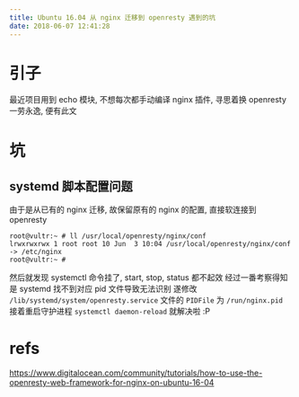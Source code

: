 ```yaml
---
title: Ubuntu 16.04 从 nginx 迁移到 openresty 遇到的坑
date: 2018-06-07 12:41:28
---
```

# 引子

最近项目用到 echo 模块, 不想每次都手动编译 nginx 插件, 寻思着换 openresty 一劳永逸, 便有此文

# 坑

## systemd 脚本配置问题

由于是从已有的 nginx 迁移, 故保留原有的 nginx 的配置, 直接软连接到 openresty
``` shell
root@vultr:~ # ll /usr/local/openresty/nginx/conf
lrwxrwxrwx 1 root root 10 Jun  3 10:04 /usr/local/openresty/nginx/conf -> /etc/nginx
root@vultr:~ # 
```
然后就发现 systemctl 命令挂了, start, stop, status 都不起效
经过一番考察得知是 systemd 找不到对应 pid 文件导致无法识别
遂修改 `/lib/systemd/system/openresty.service` 文件的 `PIDFile` 为 `/run/nginx.pid`
接着重启守护进程 `systemctl daemon-reload`
就解决啦 :P

# refs

https://www.digitalocean.com/community/tutorials/how-to-use-the-openresty-web-framework-for-nginx-on-ubuntu-16-04
